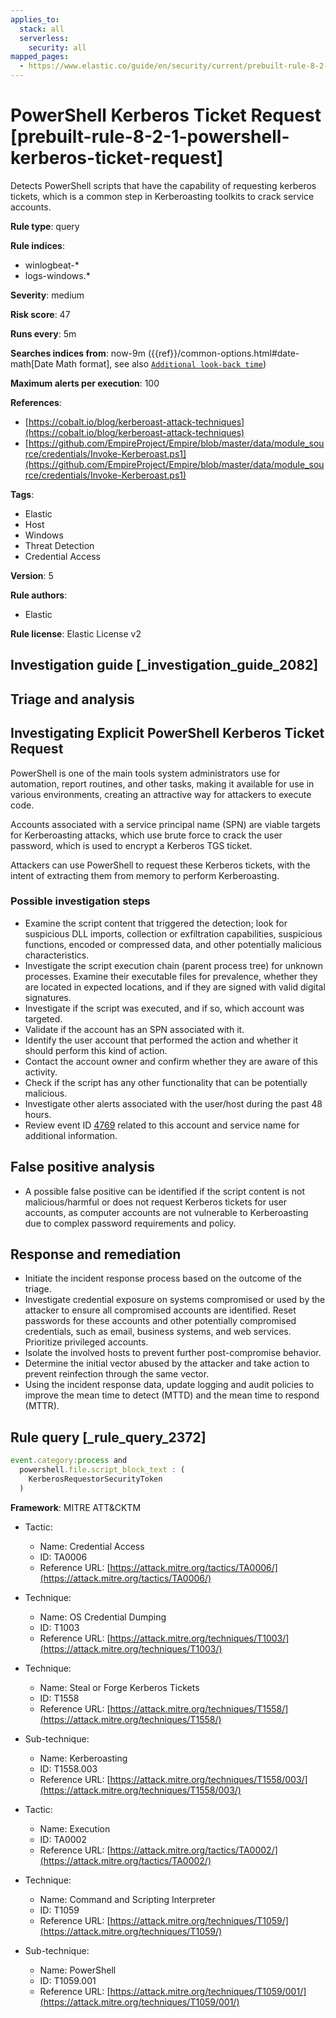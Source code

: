 ```yaml
---
applies_to:
  stack: all
  serverless:
    security: all
mapped_pages:
  - https://www.elastic.co/guide/en/security/current/prebuilt-rule-8-2-1-powershell-kerberos-ticket-request.html
---
```


# PowerShell Kerberos Ticket Request [prebuilt-rule-8-2-1-powershell-kerberos-ticket-request]

Detects PowerShell scripts that have the capability of requesting kerberos tickets, which is a common step in Kerberoasting toolkits to crack service accounts.

**Rule type**: query

**Rule indices**:

* winlogbeat-*
* logs-windows.*

**Severity**: medium

**Risk score**: 47

**Runs every**: 5m

**Searches indices from**: now-9m ({{ref}}/common-options.html#date-math[Date Math format], see also [`Additional look-back time`](docs-content://solutions/security/detect-and-alert/create-detection-rule.md#rule-schedule))

**Maximum alerts per execution**: 100

**References**:

* [https://cobalt.io/blog/kerberoast-attack-techniques](https://cobalt.io/blog/kerberoast-attack-techniques)
* [https://github.com/EmpireProject/Empire/blob/master/data/module_source/credentials/Invoke-Kerberoast.ps1](https://github.com/EmpireProject/Empire/blob/master/data/module_source/credentials/Invoke-Kerberoast.ps1)

**Tags**:

* Elastic
* Host
* Windows
* Threat Detection
* Credential Access

**Version**: 5

**Rule authors**:

* Elastic

**Rule license**: Elastic License v2

## Investigation guide [_investigation_guide_2082]

## Triage and analysis

## Investigating Explicit PowerShell Kerberos Ticket Request

PowerShell is one of the main tools system administrators use for automation, report routines, and other tasks, making
it available for use in various environments, creating an attractive way for attackers to execute code.

Accounts associated with a service principal name (SPN) are viable targets for Kerberoasting attacks, which use brute
force to crack the user password, which is used to encrypt a Kerberos TGS ticket.

Attackers can use PowerShell to request these Kerberos tickets, with the intent of extracting them from memory to
perform Kerberoasting.

### Possible investigation steps

- Examine the script content that triggered the detection; look for suspicious DLL imports, collection or exfiltration
capabilities, suspicious functions, encoded or compressed data, and other potentially malicious characteristics.
- Investigate the script execution chain (parent process tree) for unknown processes. Examine their executable files for
prevalence, whether they are located in expected locations, and if they are signed with valid digital signatures.
- Investigate if the script was executed, and if so, which account was targeted.
- Validate if the account has an SPN associated with it.
- Identify the user account that performed the action and whether it should perform this kind of action.
- Contact the account owner and confirm whether they are aware of this activity.
- Check if the script has any other functionality that can be potentially malicious.
- Investigate other alerts associated with the user/host during the past 48 hours.
- Review event ID [4769](https://docs.microsoft.com/en-us/windows/security/threat-protection/auditing/event-4769)
related to this account and service name for additional information.

## False positive analysis

- A possible false positive can be identified if the script content is not malicious/harmful or does not request
Kerberos tickets for user accounts, as computer accounts are not vulnerable to Kerberoasting due to complex password
requirements and policy.

## Response and remediation

- Initiate the incident response process based on the outcome of the triage.
- Investigate credential exposure on systems compromised or used by the attacker to ensure all compromised accounts are
identified. Reset passwords for these accounts and other potentially compromised credentials, such as email, business
systems, and web services. Prioritize privileged accounts.
- Isolate the involved hosts to prevent further post-compromise behavior.
- Determine the initial vector abused by the attacker and take action to prevent reinfection through the same vector.
- Using the incident response data, update logging and audit policies to improve the mean time to detect (MTTD) and the
mean time to respond (MTTR).

## Rule query [_rule_query_2372]

```js
event.category:process and
  powershell.file.script_block_text : (
    KerberosRequestorSecurityToken
  )
```

**Framework**: MITRE ATT&CKTM

* Tactic:

    * Name: Credential Access
    * ID: TA0006
    * Reference URL: [https://attack.mitre.org/tactics/TA0006/](https://attack.mitre.org/tactics/TA0006/)

* Technique:

    * Name: OS Credential Dumping
    * ID: T1003
    * Reference URL: [https://attack.mitre.org/techniques/T1003/](https://attack.mitre.org/techniques/T1003/)

* Technique:

    * Name: Steal or Forge Kerberos Tickets
    * ID: T1558
    * Reference URL: [https://attack.mitre.org/techniques/T1558/](https://attack.mitre.org/techniques/T1558/)

* Sub-technique:

    * Name: Kerberoasting
    * ID: T1558.003
    * Reference URL: [https://attack.mitre.org/techniques/T1558/003/](https://attack.mitre.org/techniques/T1558/003/)

* Tactic:

    * Name: Execution
    * ID: TA0002
    * Reference URL: [https://attack.mitre.org/tactics/TA0002/](https://attack.mitre.org/tactics/TA0002/)

* Technique:

    * Name: Command and Scripting Interpreter
    * ID: T1059
    * Reference URL: [https://attack.mitre.org/techniques/T1059/](https://attack.mitre.org/techniques/T1059/)

* Sub-technique:

    * Name: PowerShell
    * ID: T1059.001
    * Reference URL: [https://attack.mitre.org/techniques/T1059/001/](https://attack.mitre.org/techniques/T1059/001/)



